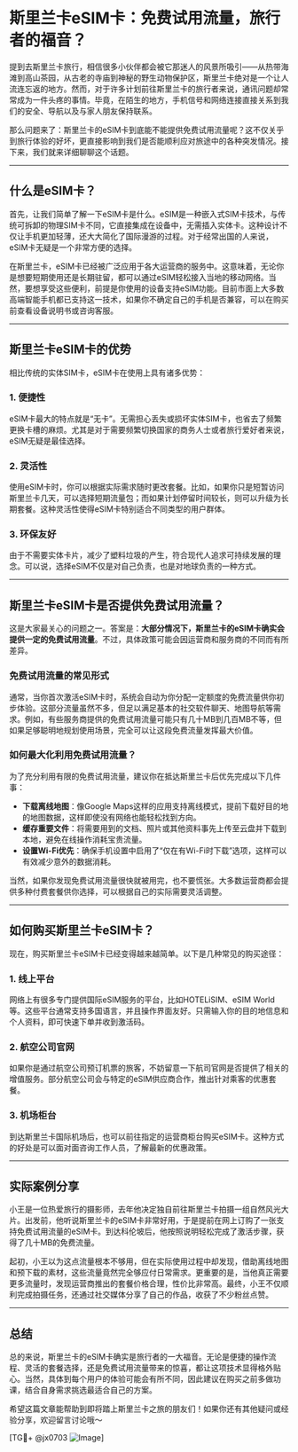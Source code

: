 # 斯里兰卡eSIM卡：免费试用流量，旅行者的福音？

提到去斯里兰卡旅行，相信很多小伙伴都会被它那迷人的风景所吸引——从热带海滩到高山茶园，从古老的寺庙到神秘的野生动物保护区，斯里兰卡绝对是一个让人流连忘返的地方。然而，对于许多计划前往斯里兰卡的旅行者来说，通讯问题却常常成为一件头疼的事情。毕竟，在陌生的地方，手机信号和网络连接直接关系到我们的安全、导航以及与家人朋友保持联系。

那么问题来了：斯里兰卡的eSIM卡到底能不能提供免费试用流量呢？这不仅关乎到旅行体验的好坏，更直接影响到我们是否能顺利应对旅途中的各种突发情况。接下来，我们就来详细聊聊这个话题。

---

## 什么是eSIM卡？

首先，让我们简单了解一下eSIM卡是什么。eSIM是一种嵌入式SIM卡技术，与传统可拆卸的物理SIM卡不同，它直接集成在设备中，无需插入实体卡。这种设计不仅让手机更加轻薄，还大大简化了国际漫游的过程。对于经常出国的人来说，eSIM卡无疑是一个非常方便的选择。

在斯里兰卡，eSIM卡已经被广泛应用于各大运营商的服务中。这意味着，无论你是想要短期使用还是长期驻留，都可以通过eSIM轻松接入当地的移动网络。当然，要想享受这些便利，前提是你使用的设备支持eSIM功能。目前市面上大多数高端智能手机都已支持这一技术，如果你不确定自己的手机是否兼容，可以在购买前查看设备说明书或咨询客服。

---

## 斯里兰卡eSIM卡的优势

相比传统的实体SIM卡，eSIM卡在使用上具有诸多优势：

### 1. **便捷性**
   eSIM卡最大的特点就是“无卡”。无需担心丢失或损坏实体SIM卡，也省去了频繁更换卡槽的麻烦。尤其是对于需要频繁切换国家的商务人士或者旅行爱好者来说，eSIM无疑是最佳选择。

### 2. **灵活性**
   使用eSIM卡时，你可以根据实际需求随时更改套餐。比如，如果你只是短暂访问斯里兰卡几天，可以选择短期流量包；而如果计划停留时间较长，则可以升级为长期套餐。这种灵活性使得eSIM卡特别适合不同类型的用户群体。

### 3. **环保友好**
   由于不需要实体卡片，减少了塑料垃圾的产生，符合现代人追求可持续发展的理念。可以说，选择eSIM不仅是对自己负责，也是对地球负责的一种方式。

---

## 斯里兰卡eSIM卡是否提供免费试用流量？

这是大家最关心的问题之一。答案是：**大部分情况下，斯里兰卡的eSIM卡确实会提供一定的免费试用流量**。不过，具体政策可能会因运营商和服务商的不同而有所差异。

### 免费试用流量的常见形式
通常，当你首次激活eSIM卡时，系统会自动为你分配一定额度的免费流量供你初步体验。这部分流量虽然不多，但足以满足基本的社交软件聊天、地图导航等需求。例如，有些服务商提供的免费试用流量可能只有几十MB到几百MB不等，但如果足够聪明地规划使用场景，完全可以让这段免费流量发挥最大价值。

### 如何最大化利用免费试用流量？
为了充分利用有限的免费试用流量，建议你在抵达斯里兰卡后优先完成以下几件事：
- **下载离线地图**：像Google Maps这样的应用支持离线模式，提前下载好目的地的地图数据，这样即使没有网络也能轻松找到方向。
- **缓存重要文件**：将需要用到的文档、照片或其他资料事先上传至云盘并下载到本地，避免在线操作消耗宝贵流量。
- **设置Wi-Fi优先**：确保手机设置中启用了“仅在有Wi-Fi时下载”选项，这样可以有效减少意外的数据消耗。

当然，如果你发现免费试用流量很快就被用完，也不要慌张。大多数运营商都会提供多种付费套餐供你选择，可以根据自己的实际需要灵活调整。

---

## 如何购买斯里兰卡eSIM卡？

现在，购买斯里兰卡eSIM卡已经变得越来越简单。以下是几种常见的购买途径：

### 1. **线上平台**
   网络上有很多专门提供国际eSIM服务的平台，比如HOTELiSIM、eSIM World等。这些平台通常支持多国语言，并且操作界面友好。只需输入你的目的地信息和个人资料，即可快速下单并收到激活码。

### 2. **航空公司官网**
   如果你是通过航空公司预订机票的旅客，不妨留意一下航司官网是否提供了相关的增值服务。部分航空公司会与特定的eSIM供应商合作，推出针对乘客的优惠套餐。

### 3. **机场柜台**
   到达斯里兰卡国际机场后，也可以前往指定的运营商柜台购买eSIM卡。这种方式的好处是可以面对面咨询工作人员，了解最新的优惠政策。

---

## 实际案例分享

小王是一位热爱旅行的摄影师，去年他决定独自前往斯里兰卡拍摄一组自然风光大片。出发前，他听说斯里兰卡的eSIM卡非常好用，于是提前在网上订购了一张支持免费试用流量的eSIM卡。到达科伦坡后，他按照说明轻松完成了激活步骤，获得了几十MB的免费流量。

起初，小王以为这点流量根本不够用，但在实际使用过程中却发现，借助离线地图和预下载的素材，这些流量竟然完全够应付日常需求。更重要的是，当他真正需要更多流量时，发现运营商推出的套餐价格合理，性价比非常高。最终，小王不仅顺利完成拍摄任务，还通过社交媒体分享了自己的作品，收获了不少粉丝点赞。

---

## 总结

总的来说，斯里兰卡的eSIM卡确实是旅行者的一大福音。无论是便捷的操作流程、灵活的套餐选择，还是免费试用流量带来的惊喜，都让这项技术显得格外贴心。当然，具体到每个用户的体验可能会有所不同，因此建议在购买之前多做功课，结合自身需求挑选最适合自己的方案。

希望这篇文章能帮助到即将踏上斯里兰卡之旅的朋友们！如果你还有其他疑问或经验分享，欢迎留言讨论哦～

[TG💪+ @jx0703 ![Image](https://github.com/user-attachments/assets/dbca1d08-cadb-493c-b0ec-ad6f7a83f270)]